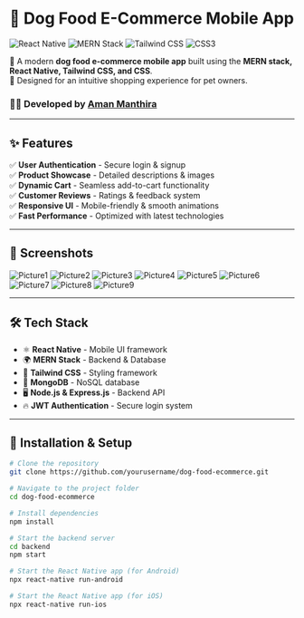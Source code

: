 # 🐶 Dog Food E-Commerce Mobile App  

![React Native](https://img.shields.io/badge/React_Native-20232A?style=for-the-badge&logo=react&logoColor=61DAFB)
![MERN Stack](https://img.shields.io/badge/MERN-4caf50?style=for-the-badge&logo=mongodb&logoColor=white)
![Tailwind CSS](https://img.shields.io/badge/Tailwind_CSS-38B2AC?style=for-the-badge&logo=tailwind-css&logoColor=white)
![CSS3](https://img.shields.io/badge/CSS3-1572B6?style=for-the-badge&logo=css3&logoColor=white)

🚀 A modern **dog food e-commerce mobile app** built using the **MERN stack, React Native, Tailwind CSS, and CSS**.  
🐾 Designed for an intuitive shopping experience for pet owners. 

### 👨‍💻 Developed by [Aman Manthira]([https://github.com/yourusername](https://github.com/Amanmanthira))  
---

## ✨ **Features**  

✅ **User Authentication** - Secure login & signup  
✅ **Product Showcase** - Detailed descriptions & images  
✅ **Dynamic Cart** - Seamless add-to-cart functionality  
✅ **Customer Reviews** - Ratings & feedback system  
✅ **Responsive UI** - Mobile-friendly & smooth animations  
✅ **Fast Performance** - Optimized with latest technologies  

---

## 📸 **Screenshots**  

![Picture1](https://github.com/user-attachments/assets/3f5a8e37-bb33-4a7d-b754-edece6d29878)
![Picture2](https://github.com/user-attachments/assets/110ef260-de25-4b92-98e7-5ca26e5a7ec5)
![Picture3](https://github.com/user-attachments/assets/3612a93f-1308-4306-9356-887d1b3b2b7a)
![Picture4](https://github.com/user-attachments/assets/2b59fc27-b434-42d0-87cc-4d239c43a659)
![Picture5](https://github.com/user-attachments/assets/0d1eea22-41d1-4ea8-8205-f359f42e50db)
![Picture6](https://github.com/user-attachments/assets/056730dd-c057-4c40-a0cb-64611b9cff32)
![Picture7](https://github.com/user-attachments/assets/a7f2447b-53a1-49bc-9e35-92818beedf20)
![Picture8](https://github.com/user-attachments/assets/7e557a2f-1cce-4b47-9385-dfcca525dc18)
![Picture9](https://github.com/user-attachments/assets/985526ee-f1ec-48f6-9081-a0540363fbd2)

---

## 🛠 **Tech Stack**  

- ⚛️ **React Native** - Mobile UI framework  
- 🌍 **MERN Stack** - Backend & Database  
- 🎨 **Tailwind CSS** - Styling framework  
- 💾 **MongoDB** - NoSQL database  
- 🖥 **Node.js & Express.js** - Backend API  
- 🔥 **JWT Authentication** - Secure login system  

---

## 🚀 **Installation & Setup**  

```bash
# Clone the repository
git clone https://github.com/yourusername/dog-food-ecommerce.git

# Navigate to the project folder
cd dog-food-ecommerce

# Install dependencies
npm install

# Start the backend server
cd backend
npm start

# Start the React Native app (for Android)
npx react-native run-android

# Start the React Native app (for iOS)
npx react-native run-ios



